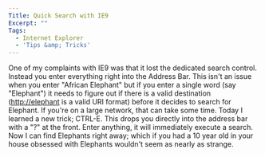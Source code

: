 ```yaml
---
Title: Quick Search with IE9
Excerpt: ""
Tags:
  - Internet Explorer
  - 'Tips &amp; Tricks'
---
```

One of my complaints with IE9 was that it lost the dedicated search control. Instead you enter everything right into the Address Bar. This isn't an issue when you enter "African Elephant" but if you enter a single word (say "Elephant") it needs to figure out if there is a valid destination (<a href="http://elephant">http://elephant</a> is a valid URI format) before it decides to search for Elephant. If you're on a large network, that can take some time.
 Today I learned a new trick; CTRL-E. This drops you directly into the address bar with a "?" at the front. Enter anything, it will immediately execute a search. 
 Now I can find Elephants right away; which if you had a 10 year old in your house obsessed with Elephants wouldn't seem as nearly as strange. 
